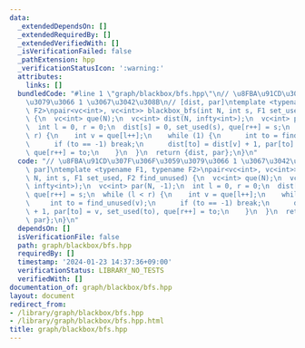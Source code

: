 ```yaml
---
data:
  _extendedDependsOn: []
  _extendedRequiredBy: []
  _extendedVerifiedWith: []
  _isVerificationFailed: false
  _pathExtension: hpp
  _verificationStatusIcon: ':warning:'
  attributes:
    links: []
  bundledCode: "#line 1 \"graph/blackbox/bfs.hpp\"\n// \u8FBA\u91CD\u307F\u306F\u3059\
    \u3079\u3066 1 \u3067\u3042\u308B\n// [dist, par]\ntemplate <typename F1, typename\
    \ F2>\npair<vc<int>, vc<int>> blackbox_bfs(int N, int s, F1 set_used, F2 find_unused)\
    \ {\n  vc<int> que(N);\n  vc<int> dist(N, infty<int>);\n  vc<int> par(N, -1);\n\
    \  int l = 0, r = 0;\n  dist[s] = 0, set_used(s), que[r++] = s;\n  while (l <\
    \ r) {\n    int v = que[l++];\n    while (1) {\n      int to = find_unused(v);\n\
    \      if (to == -1) break;\n      dist[to] = dist[v] + 1, par[to] = v, set_used(to),\
    \ que[r++] = to;\n    }\n  }\n  return {dist, par};\n}\n"
  code: "// \u8FBA\u91CD\u307F\u306F\u3059\u3079\u3066 1 \u3067\u3042\u308B\n// [dist,\
    \ par]\ntemplate <typename F1, typename F2>\npair<vc<int>, vc<int>> blackbox_bfs(int\
    \ N, int s, F1 set_used, F2 find_unused) {\n  vc<int> que(N);\n  vc<int> dist(N,\
    \ infty<int>);\n  vc<int> par(N, -1);\n  int l = 0, r = 0;\n  dist[s] = 0, set_used(s),\
    \ que[r++] = s;\n  while (l < r) {\n    int v = que[l++];\n    while (1) {\n \
    \     int to = find_unused(v);\n      if (to == -1) break;\n      dist[to] = dist[v]\
    \ + 1, par[to] = v, set_used(to), que[r++] = to;\n    }\n  }\n  return {dist,\
    \ par};\n}\n"
  dependsOn: []
  isVerificationFile: false
  path: graph/blackbox/bfs.hpp
  requiredBy: []
  timestamp: '2024-01-23 14:37:36+09:00'
  verificationStatus: LIBRARY_NO_TESTS
  verifiedWith: []
documentation_of: graph/blackbox/bfs.hpp
layout: document
redirect_from:
- /library/graph/blackbox/bfs.hpp
- /library/graph/blackbox/bfs.hpp.html
title: graph/blackbox/bfs.hpp
---
```

